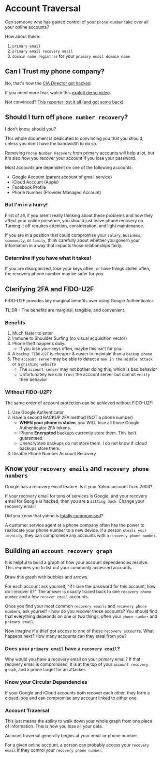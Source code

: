 # Account Traversal 

Can someone who has gained control of your `phone number` take over all your online accounts?

How about these:
1. `primary email` 
2. `primary email recovery email`
3. `domain name registrar` for your `primary email domain name`


## Can I Trust my phone company?

No, that's how the [CIA Director got hacked](https://www.wired.com/2015/10/hacker-who-broke-into-cia-director-john-brennan-email-tells-how-he-did-it/).

If you need more fear, watch this [exploit demo video](https://youtu.be/bjYhmX_OUQQ).

Not convinced? [This reporter lost it all](https://www.wired.com/2012/08/apple-amazon-mat-honan-hacking/) [(and got some back)](https://www.wired.com/2012/08/mat-honan-data-recovery/).


## Should I turn off `phone number recovery`?

I don't know, should you?

This whole document is dedicated to convincing you that you should, unless you don't have the bandwidth to do so.

Removing `Phone Number Recovery` from primary accounts will help a lot, but it's also how you recover your account if you lose your password.

Most accounts are dependent on one of the following accounts:
- Google Account (parent account of gmail service)
- iCloud Account (Apple)
- Facebook Profile
- Phone Number (Provider Managed Account)
  
  
### But I'm in a hurry!

First of all, if you aren't really thinking about these problems and how they affect your online presence, you should just leave phone recovery on. Turning it off requires attention, consideration, and light maintenance.

If you are in a position that could compromise your `salary`, `business`, `community`, or `family`, think carefully about whether you govern your information in a way that impacts those relationships fairly.


### Determine if you have what it takes!

If you are disorganized, lose your keys often, or have things stolen often, the recovery phone number may be safer for you.


## Clarifying 2FA and FIDO-U2F

FIDO-U2F provides key marginal benefits over using Google Authenticator.

TL;DR - The benefits are marginal, tangible, and convenient.

### Benefits

1. Much faster to enter
2. Immune to Shoulder Surfing (no visual acquisition vector)
3. Phone theft happens daily.
    - If you lose your keys often, maybe this isn't for you.
4. A `backup FIDO-U2F` is cheaper & easier to maintain than a `backup phone`
5. The `account server` may be able to detect a `man in the middle attack` or a `phishing website`
    - The `account server` may not bother doing this, which is bad behavior
    - Unfortunately we can `trust` the account server but cannot `verify` their behavior

### Without FIDO-U2F?

The same order of account protection can be achieved without FIDO-U2F:
1. Use Google Authenticator
2. Have a second BACKUP 2FA method (NOT a phone number)
    - **WHEN your phone is stolen**, you WILL lose all those Google Authenticator 2FA tokens.
    - iPhone **Encrypted** backups currently store them. This isn't guaranteed.
    - Unencrypted backups do not store them. I do not know if icloud backups store them.
3. Disable Phone Number Account Recovery


## Know your `recovery emails` and `recovery phone numbers`

Google has a recovery email feature. Is it your Yahoo account from 2003?

If your recovery email for tons of services is Google, and your recovery email for Google is hacked, then you are a `sitting duck`. Change your recovery email!

Did you know that yahoo is [totally compromised](https://www.nytimes.com/2017/03/17/technology/yahoo-hack-data-indictments.html?_r=0)?

A customer service agent at a phone company often has the power to reallocate your phone number to a new device.   If a person `steals your identity`, they can compromise any accounts with a `recovery phone number`.



## Building an `account recovery graph`

It is helpful to build a graph of how your account dependencies resolve. This requires you to list out your commonly accessed accounts.

Draw this graph with bubbles and arrows.

For each account ask yourself, "if I lose the password for this account, how do I recover it?"  The answer is usually traced back to one `recovery phone number` and a few `recover email` accounts.

Once you find your most common `recovery emails` and `recovery phone numbers`, ask yourself - how do you recover those accounts?  You should find that everything depeonds on one or two things, often your `phone number` and `primary email`.

Now imagine if a thief got access to one of these `recovery accounts`. What happens next? How many accounts can they steal from you?


### Does your `primary email` have a `recovery email`?

Why would you have a recovery email on your primary email?  If that recovery email is compromised, it is at the top of your `account recovery graph`, and a prime target for an attacker.


### Know your Circular Dependencies

If your Google and iCloud accounts both recover each other, they form a closed loop and can compromise any account linked to either one.


### Account Traversal

This just means the ability to walk down your whole graph from one piece of information. This is how you lose all your data.

Account traversal generally begins at your email or phone number.

For a given online account, a person can probably access your `recovery email` if they control your `recovery phone number`.
